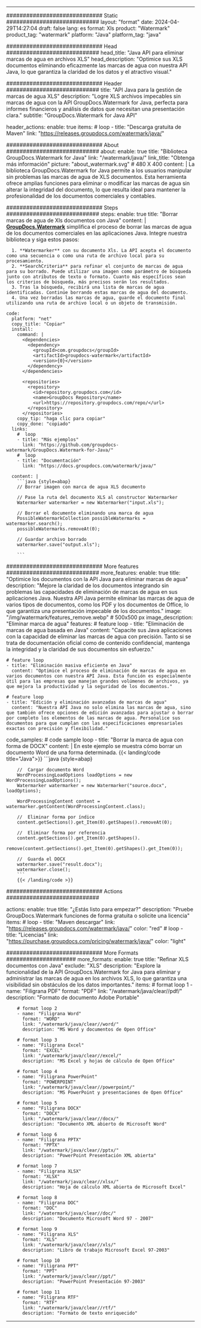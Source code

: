 
---
############################# Static ############################
layout: "format"
date:  2024-04-29T14:27:04
draft: false
lang: es
format: Xls
product: "Watermark"
product_tag: "watermark"
platform: "Java"
platform_tag: "java"

############################# Head ############################
head_title: "Java API para eliminar marcas de agua en archivos XLS"
head_description: "Optimice sus XLS documentos eliminando eficazmente las marcas de agua con nuestra API Java, lo que garantiza la claridad de los datos y el atractivo visual."

############################# Header ############################
title: "API Java para la gestión de marcas de agua XLS" 
description: "Logre XLS archivos impecables sin marcas de agua con la API GroupDocs.Watermark for Java, perfecta para informes financieros y análisis de datos que necesitan una presentación clara."
subtitle: "GroupDocs.Watermark for Java API" 

header_actions:
  enable: true
  items:
    #  loop
    - title: "Descarga gratuita de Maven"
      link: "https://releases.groupdocs.com/watermark/java/"
      
############################# About ############################
about:
    enable: true
    title: "Biblioteca GroupDocs.Watermark for Java"
    link: "/watermark/java/"
    link_title: "Obtenga más información"
    picture: "about_watermark.svg" # 480 X 400
    content: |
       La biblioteca GroupDocs.Watermark for Java permite a los usuarios manipular sin problemas las marcas de agua de XLS documentos. Esta herramienta ofrece amplias funciones para eliminar o modificar las marcas de agua sin alterar la integridad del documento, lo que resulta ideal para mantener la profesionalidad de los documentos comerciales y contables.

############################# Steps ############################
steps:
    enable: true
    title: "Borrar marcas de agua de Xls documentos con Java"
    content: |
      **[GroupDocs.Watermark](https://products.groupdocs.com/watermark/java/)** simplifica el proceso de borrar las marcas de agua de los documentos comerciales en las aplicaciones Java. Integre nuestra biblioteca y siga estos pasos:
      
      1. **Watermarker** con su documento Xls. La API acepta el documento como una secuencia o como una ruta de archivo local para su procesamiento.
      2. **SearchCriteria** para refinar el conjunto de marcas de agua para su borrado. Puede utilizar una imagen como parámetro de búsqueda junto con atributos de texto o formato. Cuanto más específicos sean los criterios de búsqueda, más precisos serán los resultados.
      3. Tras la búsqueda, recibirá una lista de marcas de agua identificadas. Continúe borrando estas marcas de agua del documento.
      4. Una vez borradas las marcas de agua, guarde el documento final utilizando una ruta de archivo local o un objeto de transmisión.
   
    code:
      platform: "net"
      copy_title: "Copiar"
      install:
        command: |
          <dependencies>
            <dependency>
              <groupId>com.groupdocs</groupId>
              <artifactId>groupdocs-watermark</artifactId>
              <version>{0}</version>
            </dependency>
          </dependencies>

          <repositories>
            <repository>
              <id>repository.groupdocs.com</id>
              <name>GroupDocs Repository</name>
              <url>https://repository.groupdocs.com/repo/</url>
            </repository>
          </repositories>
        copy_tip: "haga clic para copiar"
        copy_done: "copiado"
      links:
        #  loop
        - title: "Más ejemplos"
          link: "https://github.com/groupdocs-watermark/GroupDocs.Watermark-for-Java/"
        #  loop
        - title: "Documentación"
          link: "https://docs.groupdocs.com/watermark/java/"
          
      content: |
        ```java {style=abap}
        // Borrar imagen con marca de agua XLS documento

        // Pase la ruta del documento XLS al constructor Watermarker
        Watermarker watermarker = new Watermarker("input.xls");
        
        // Borrar el documento eliminando una marca de agua
        PossibleWatermarkCollection possibleWatermarks = watermarker.search();
        possibleWatermarks.removeAt(0);

        // Guardar archivo borrado
        watermarker.save("output.xls");
        
        ```        
        
############################# More features ############################
more_features:
  enable: true
  title: "Optimice los documentos con la API Java para eliminar marcas de agua"
  description: "Mejore la claridad de los documentos integrando sin problemas las capacidades de eliminación de marcas de agua en sus aplicaciones Java. Nuestra API Java permite eliminar las marcas de agua de varios tipos de documentos, como los PDF y los documentos de Office, lo que garantiza una presentación impecable de los documentos."
  image: "/img/watermark/features_remove.webp" # 500x500 px
  image_description: "Eliminar marca de agua"
  features:
    # feature loop
    - title: "Eliminación de marcas de agua basada en Java"
      content: "Capacite sus Java aplicaciones con la capacidad de eliminar las marcas de agua con precisión. Tanto si se trata de documentación oficial como de contenido confidencial, mantenga la integridad y la claridad de sus documentos sin esfuerzo."

    # feature loop
    - title: "Eliminación masiva eficiente en Java"
      content: "Optimice el proceso de eliminación de marcas de agua en varios documentos con nuestra API Java. Esta función es especialmente útil para las empresas que manejan grandes volúmenes de archivos, ya que mejora la productividad y la seguridad de los documentos."

    # feature loop
    - title: "Edición y eliminación avanzadas de marcas de agua"
      content: "Nuestra API Java no solo elimina las marcas de agua, sino que también ofrece opciones de edición avanzadas para ajustar o borrar por completo los elementos de las marcas de agua. Personalice sus documentos para que cumplan con las especificaciones empresariales exactas con precisión y flexibilidad."
      
  code_samples:
    # code sample loop
    - title: "Borrar la marca de agua con forma de DOCX"
      content: |
        En este ejemplo se muestra cómo borrar un documento Word de una forma determinada.
        {{< landing/code title="Java">}}
        ```java {style=abap}
        
        //  Cargar documento Word
        WordProcessingLoadOptions loadOptions = new WordProcessingLoadOptions();
        Watermarker watermarker = new Watermarker("source.docx", loadOptions);

        WordProcessingContent content = watermarker.getContent(WordProcessingContent.class);

        //  Eliminar forma por índice
        content.getSections().get_Item(0).getShapes().removeAt(0);

        //  Eliminar forma por referencia
        content.getSections().get_Item(0).getShapes().
            remove(content.getSections().get_Item(0).getShapes().get_Item(0));

        //  Guarda el DOCX
        watermarker.save("result.docx");
        watermarker.close();
        ```
        {{< /landing/code >}}


############################# Actions ############################

actions:
  enable: true
  title: "¿Estás listo para empezar?"
  description: "Pruebe GroupDocs.Watermark funciones de forma gratuita o solicite una licencia"
  items:
    #  loop
    - title: "Maven descargar"
      link: "https://releases.groupdocs.com/watermark/java/"
      color: "red"
        #  loop
    - title: "Licencias"
      link: "https://purchase.groupdocs.com/pricing/watermark/java/"
      color: "light"


############################# More Formats #####################
more_formats:
    enable: true
    title: "Refinar XLS documentos con Java"
    exclude: "XLS"
    description: "Explore la funcionalidad de la API GroupDocs.Watermark for Java para eliminar y administrar las marcas de agua en los archivos XLS, lo que garantiza una visibilidad sin obstáculos de los datos importantes."
    items: 
        # format loop 1
        - name: "Filigrana PDF"
          format: "PDF"
          link: "/watermark/java/clear//pdf/"
          description: "Formato de documento Adobe Portable"

        # format loop 2
        - name: "Filigrana Word"
          format: "WORD"
          link: "/watermark/java/clear//word/"
          description: "MS Word y documentos de Open Office"
          
        # format loop 3
        - name: "Filigrana Excel"
          format: "EXCEL"
          link: "/watermark/java/clear//excel/"
          description: "MS Excel y hojas de cálculo de Open Office"

        # format loop 4
        - name: "Filigrana PowerPoint"
          format: "POWERPOINT"
          link: "/watermark/java/clear//powerpoint/"
          description: "MS PowerPoint y presentaciones de Open Office"

        # format loop 5
        - name: "Filigrana DOCX"
          format: "DOCX"
          link: "/watermark/java/clear//docx/"
          description: "Documento XML abierto de Microsoft Word"
          
        # format loop 6
        - name: "Filigrana PPTX"
          format: "PPTX"
          link: "/watermark/java/clear//pptx/"
          description: "PowerPoint Presentación XML abierta"
          
        # format loop 7
        - name: "Filigrana XLSX"
          format: "XLSX"
          link: "/watermark/java/clear//xlsx/"
          description: "Hoja de cálculo XML abierta de Microsoft Excel"

        # format loop 8
        - name: "Filigrana DOC"
          format: "DOC"
          link: "/watermark/java/clear//doc/"
          description: "Documento Microsoft Word 97 - 2007"

        # format loop 9
        - name: "Filigrana XLS"
          format: "XLS"
          link: "/watermark/java/clear//xls/"
          description: "Libro de trabajo Microsoft Excel 97-2003"

        # format loop 10
        - name: "Filigrana PPT"
          format: "PPT"
          link: "/watermark/java/clear//ppt/"
          description: "PowerPoint Presentación 97-2003"

        # format loop 11
        - name: "Filigrana RTF"
          format: "RTF"
          link: "/watermark/java/clear//rtf/"
          description: "Formato de texto enriquecido"

---